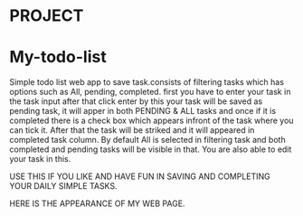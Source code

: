 # PROJECT
# My-todo-list
 Simple todo list web app to save task.consists of filtering tasks which has options such as All, pending, completed.
 first you have to enter your task in the task input after that click enter by this your task will be saved as pending task, it will apper in both PENDING & ALL tasks and once if it is completed there is a check box which appears infront of the task where you can tick it. After that the task will be striked and it will appeared in completed task column. By default All is selected in filtering task and both completed and pending tasks will be visible in that.
 You are also able to edit your task in this.

 USE THIS IF YOU LIKE AND HAVE FUN IN SAVING AND COMPLETING YOUR DAILY SIMPLE TASKS.

 HERE IS THE APPEARANCE OF MY WEB PAGE.
 
